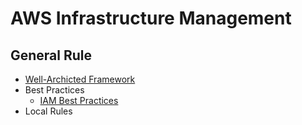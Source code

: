 # AWS Infrastructure Management

## General Rule

* [Well-Archicted Framework](https://aws.amazon.com/jp/architecture/well-architected/)
* Best Practices
  * [IAM Best Practices](https://docs.aws.amazon.com/IAM/latest/UserGuide/best-practices.html#use-groups-for-permissions)
* Local Rules

